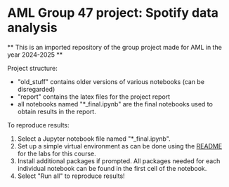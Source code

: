 # AML Group 47 project: Spotify data analysis

** This is an imported repository of the group project made for AML in the year 2024-2025 **

Project structure:
- "old_stuff" contains older versions of various notebooks (can be disregarded) 
- "report" contains the latex files for the project report
- all notebooks named "*_final.ipynb" are the final notebooks used to obtain results in the report.

To reproduce results:
1. Select a Jupyter notebook file named "*_final.ipynb".
2. Set up a simple virtual environment as can be done using the [README](https://git.ecdf.ed.ac.uk/aml/labs-public/-/blob/main/README.md) for the labs for this course.
3. Install additional packages if prompted. All packages needed for each individual notebook can be found in the first cell of the notebook.
4. Select "Run all" to reproduce results!
